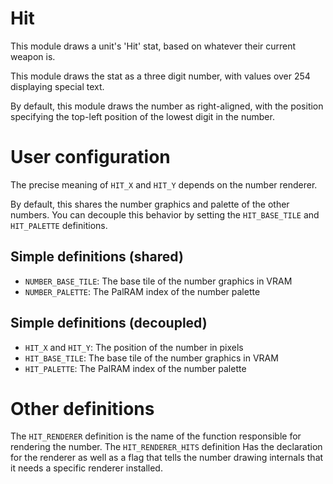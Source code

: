 
# Hit

This module draws a unit's 'Hit' stat, based on whatever their current weapon is.

This module draws the stat as a three digit number, with values over 254 displaying special text.

By default, this module draws the number as right-aligned, with the position specifying the top-left position of the lowest digit in the number.

# User configuration

The precise meaning of `HIT_X` and `HIT_Y` depends on the number renderer.

By default, this shares the number graphics and palette of the other numbers. You can decouple this behavior by setting the `HIT_BASE_TILE` and `HIT_PALETTE` definitions.

## Simple definitions (shared)

  * `NUMBER_BASE_TILE`: The base tile of the number graphics in VRAM
  * `NUMBER_PALETTE`: The PalRAM index of the number palette

## Simple definitions (decoupled)

  * `HIT_X` and `HIT_Y`: The position of the number in pixels
  * `HIT_BASE_TILE`: The base tile of the number graphics in VRAM
  * `HIT_PALETTE`: The PalRAM index of the number palette

# Other definitions

The `HIT_RENDERER` definition is the name of the function responsible for rendering the number. The `HIT_RENDERER_HITS` definition Has the declaration for the renderer as well as a flag that tells the number drawing internals that it needs a specific renderer installed.
